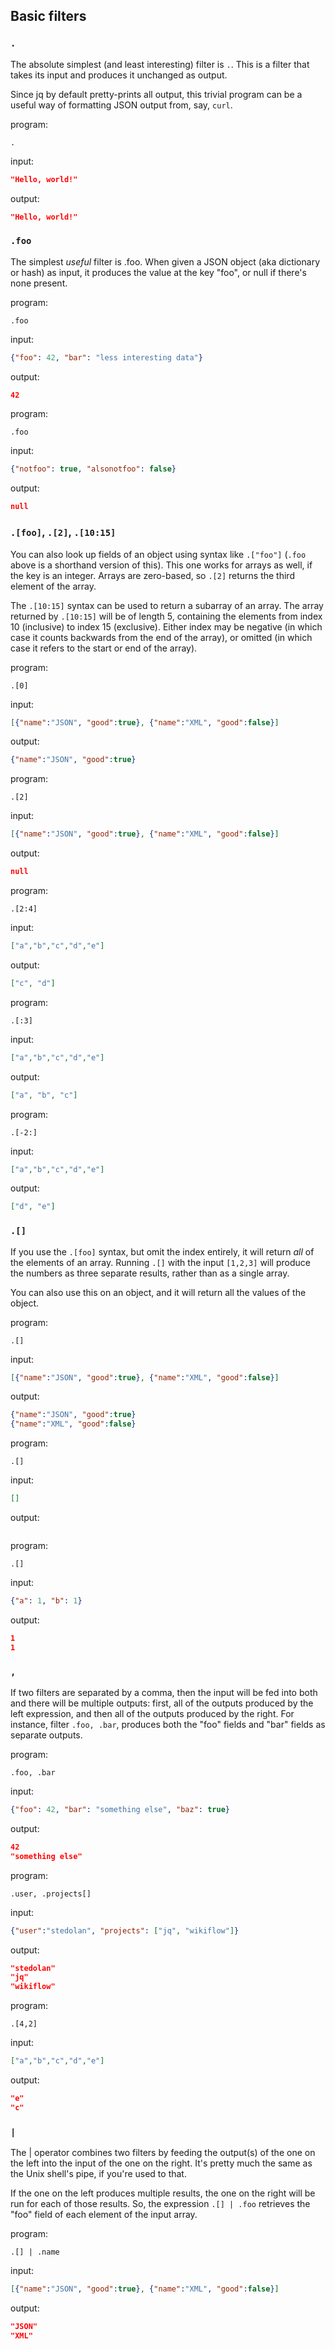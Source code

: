 ## Basic filters
### `.`

The absolute simplest (and least interesting) filter
is `.`. This is a filter that takes its input and
produces it unchanged as output.

Since jq by default pretty-prints all output, this trivial
program can be a useful way of formatting JSON output from,
say, `curl`.

program:
```jq
.
```
input:
```json
"Hello, world!"
```
output:
```json
"Hello, world!"
```
### `.foo`

The simplest *useful* filter is .foo. When given a
JSON object (aka dictionary or hash) as input, it produces
the value at the key "foo", or null if there's none present.

program:
```jq
.foo
```
input:
```json
{"foo": 42, "bar": "less interesting data"}
```
output:
```json
42
```
program:
```jq
.foo
```
input:
```json
{"notfoo": true, "alsonotfoo": false}
```
output:
```json
null
```
### `.[foo]`, `.[2]`, `.[10:15]`

You can also look up fields of an object using syntax like
`.["foo"]` (`.foo` above is a shorthand version of this). This
one works for arrays as well, if the key is an integer. Arrays
are zero-based, so `.[2]` returns the third element of the array.

The `.[10:15]` syntax can be used to return a subarray of an
array. The array returned by `.[10:15]` will be of length 5,
containing the elements from index 10 (inclusive) to index
15 (exclusive). Either index may be negative (in which case
it counts backwards from the end of the array), or omitted
(in which case it refers to the start or end of the array).

program:
```jq
.[0]
```
input:
```json
[{"name":"JSON", "good":true}, {"name":"XML", "good":false}]
```
output:
```json
{"name":"JSON", "good":true}
```
program:
```jq
.[2]
```
input:
```json
[{"name":"JSON", "good":true}, {"name":"XML", "good":false}]
```
output:
```json
null
```
program:
```jq
.[2:4]
```
input:
```json
["a","b","c","d","e"]
```
output:
```json
["c", "d"]
```
program:
```jq
.[:3]
```
input:
```json
["a","b","c","d","e"]
```
output:
```json
["a", "b", "c"]
```
program:
```jq
.[-2:]
```
input:
```json
["a","b","c","d","e"]
```
output:
```json
["d", "e"]
```
### `.[]`

If you use the `.[foo]` syntax, but omit the index
entirely, it will return *all* of the elements of an
array. Running `.[]` with the input `[1,2,3]` will produce the
numbers as three separate results, rather than as a single
array.

You can also use this on an object, and it will return all
the values of the object.

program:
```jq
.[]
```
input:
```json
[{"name":"JSON", "good":true}, {"name":"XML", "good":false}]
```
output:
```json
{"name":"JSON", "good":true}
{"name":"XML", "good":false}
```
program:
```jq
.[]
```
input:
```json
[]
```
output:
```json
```
program:
```jq
.[]
```
input:
```json
{"a": 1, "b": 1}
```
output:
```json
1
1
```
### `,`

If two filters are separated by a comma, then the
input will be fed into both and there will be multiple
outputs: first, all of the outputs produced by the left
expression, and then all of the outputs produced by the
right. For instance, filter `.foo, .bar`, produces
both the "foo" fields and "bar" fields as separate outputs.

program:
```jq
.foo, .bar
```
input:
```json
{"foo": 42, "bar": "something else", "baz": true}
```
output:
```json
42
"something else"
```
program:
```jq
.user, .projects[]
```
input:
```json
{"user":"stedolan", "projects": ["jq", "wikiflow"]}
```
output:
```json
"stedolan"
"jq"
"wikiflow"
```
program:
```jq
.[4,2]
```
input:
```json
["a","b","c","d","e"]
```
output:
```json
"e"
"c"
```
### `|`
The | operator combines two filters by feeding the output(s) of
the one on the left into the input of the one on the right. It's
pretty much the same as the Unix shell's pipe, if you're used to
that.

If the one on the left produces multiple results, the one on
the right will be run for each of those results. So, the
expression `.[] | .foo` retrieves the "foo" field of each
element of the input array.

program:
```jq
.[] | .name
```
input:
```json
[{"name":"JSON", "good":true}, {"name":"XML", "good":false}]
```
output:
```json
"JSON"
"XML"
```